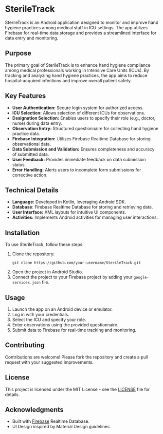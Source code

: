 # SterileTrack

SterileTrack is an Android application designed to monitor and improve hand hygiene practices among medical staff in ICU settings. The app utilizes Firebase for real-time data storage and provides a streamlined interface for data entry and monitoring.

## Purpose

The primary goal of SterileTrack is to enhance hand hygiene compliance among medical professionals working in Intensive Care Units (ICUs). By tracking and analyzing hand hygiene practices, the app aims to reduce hospital-acquired infections and improve overall patient safety.

## Key Features

- **User Authentication:** Secure login system for authorized access.
- **ICU Selection:** Allows selection of different ICUs for observations.
- **Designation Selection:** Enables users to specify their role (e.g., doctor, nurse) during data entry.
- **Observation Entry:** Structured questionnaire for collecting hand hygiene practice data.
- **Firebase Integration:** Utilizes Firebase Realtime Database for storing observational data.
- **Data Submission and Validation:** Ensures completeness and accuracy of submitted data.
- **User Feedback:** Provides immediate feedback on data submission status.
- **Error Handling:** Alerts users to incomplete form submissions for corrective action.

## Technical Details

- **Language:** Developed in Kotlin, leveraging Android SDK.
- **Database:** Firebase Realtime Database for storing and retrieving data.
- **User Interface:** XML layouts for intuitive UI components.
- **Activities:** Implements Android activities for managing user interactions.

## Installation

To use SterileTrack, follow these steps:

1. Clone the repository:
   ```
   git clone https://github.com/your-username/SterileTrack.git
   ```
2. Open the project in Android Studio.
3. Connect the project to your Firebase project by adding your `google-services.json` file.

## Usage

1. Launch the app on an Android device or emulator.
2. Log in with your credentials.
3. Select the ICU and specify your role.
4. Enter observations using the provided questionnaire.
5. Submit data to Firebase for real-time tracking and monitoring.

## Contributing

Contributions are welcome! Please fork the repository and create a pull request with your suggested improvements.

## License

This project is licensed under the MIT License - see the [LICENSE](LICENSE) file for details.

## Acknowledgments

- Built with [Firebase](https://firebase.google.com/) Realtime Database.
- UI Design inspired by Material Design guidelines.


